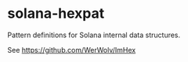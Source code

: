 # solana-hexpat

Pattern definitions for Solana internal data structures.

See https://github.com/WerWolv/ImHex
